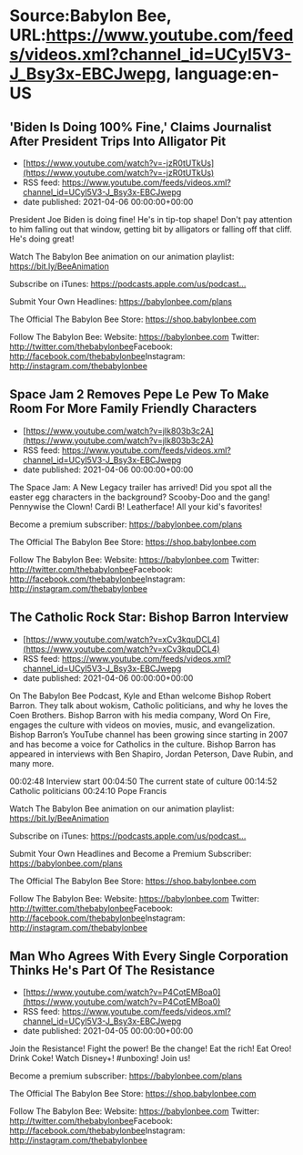 # Source:Babylon Bee, URL:https://www.youtube.com/feeds/videos.xml?channel_id=UCyl5V3-J_Bsy3x-EBCJwepg, language:en-US

## 'Biden Is Doing 100% Fine,' Claims Journalist After President Trips Into Alligator Pit
 - [https://www.youtube.com/watch?v=-jzR0tUTkUs](https://www.youtube.com/watch?v=-jzR0tUTkUs)
 - RSS feed: https://www.youtube.com/feeds/videos.xml?channel_id=UCyl5V3-J_Bsy3x-EBCJwepg
 - date published: 2021-04-06 00:00:00+00:00

President Joe Biden is doing fine! He's in tip-top shape! Don't pay attention to him falling out that window, getting bit by alligators or falling off that cliff. He's doing great!

Watch The Babylon Bee animation on our animation playlist: https://bit.ly/BeeAnimation​  

Subscribe on iTunes: https://podcasts.apple.com/us/podcast...​

Submit Your Own Headlines: https://babylonbee.com/plans​

The Official The Babylon Bee Store: https://shop.babylonbee.com​

Follow The Babylon Bee:
Website: https://babylonbee.com​
Twitter: http://twitter.com/thebabylonbee​
Facebook: http://facebook.com/thebabylonbee​
Instagram: http://instagram.com/thebabylonbee

## Space Jam 2 Removes Pepe Le Pew To Make Room For More Family Friendly Characters
 - [https://www.youtube.com/watch?v=jIk803b3c2A](https://www.youtube.com/watch?v=jIk803b3c2A)
 - RSS feed: https://www.youtube.com/feeds/videos.xml?channel_id=UCyl5V3-J_Bsy3x-EBCJwepg
 - date published: 2021-04-06 00:00:00+00:00

The Space Jam: A New Legacy trailer has arrived! Did you spot all the easter egg characters in the background? Scooby-Doo and the gang! Pennywise the Clown! Cardi B! Leatherface! All your kid's favorites!

Become a premium subscriber: https://babylonbee.com/plans​

The Official The Babylon Bee Store: https://shop.babylonbee.com​

Follow The Babylon Bee:
Website: https://babylonbee.com​
Twitter: http://twitter.com/thebabylonbee​
Facebook: http://facebook.com/thebabylonbee​
Instagram: http://instagram.com/thebabylonbee

## The Catholic Rock Star: Bishop Barron Interview
 - [https://www.youtube.com/watch?v=xCv3kquDCL4](https://www.youtube.com/watch?v=xCv3kquDCL4)
 - RSS feed: https://www.youtube.com/feeds/videos.xml?channel_id=UCyl5V3-J_Bsy3x-EBCJwepg
 - date published: 2021-04-06 00:00:00+00:00

On The Babylon Bee Podcast, Kyle and Ethan welcome Bishop Robert Barron. They talk about wokism, Catholic politicians, and why he loves the Coen Brothers. Bishop Barron with his media company, Word On Fire, engages the culture with videos on movies, music, and evangelization. Bishop Barron’s YouTube channel has been growing since starting in 2007 and has become a voice for Catholics in the culture. Bishop Barron has appeared in interviews with Ben Shapiro, Jordan Peterson, Dave Rubin, and many more. 

00:02:48 Interview start
00:04:50 The current state of culture
00:14:52 Catholic politicians 
00:24:10 Pope Francis 

Watch The Babylon Bee animation on our animation playlist: https://bit.ly/BeeAnimation​​  

Subscribe on iTunes: https://podcasts.apple.com/us/podcast...​

Submit Your Own Headlines and Become a Premium Subscriber: https://babylonbee.com/plans​​

The Official The Babylon Bee Store: https://shop.babylonbee.com​​

Follow The Babylon Bee:
Website: https://babylonbee.com​​
Twitter: http://twitter.com/thebabylonbee​​
Facebook: http://facebook.com/thebabylonbee​​
Instagram: http://instagram.com/thebabylonbee

## Man Who Agrees With Every Single Corporation Thinks He's Part Of The Resistance
 - [https://www.youtube.com/watch?v=P4CotEMBoa0](https://www.youtube.com/watch?v=P4CotEMBoa0)
 - RSS feed: https://www.youtube.com/feeds/videos.xml?channel_id=UCyl5V3-J_Bsy3x-EBCJwepg
 - date published: 2021-04-05 00:00:00+00:00

Join the Resistance! Fight the power! Be the change! Eat the rich! Eat Oreo! Drink Coke! Watch Disney+! #unboxing! Join us!

Become a premium subscriber: https://babylonbee.com/plans​

The Official The Babylon Bee Store: https://shop.babylonbee.com​

Follow The Babylon Bee:
Website: https://babylonbee.com​
Twitter: http://twitter.com/thebabylonbee​
Facebook: http://facebook.com/thebabylonbee​
Instagram: http://instagram.com/thebabylonbee

